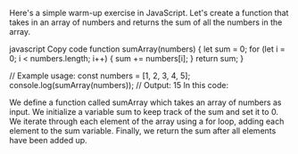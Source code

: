 Here's a simple warm-up exercise in JavaScript. Let's create a function that takes in an array of numbers and returns the sum of all the numbers in the array.

javascript
Copy code
function sumArray(numbers) {
  let sum = 0;
  for (let i = 0; i < numbers.length; i++) {
    sum += numbers[i];
  }
  return sum;
}

// Example usage:
const numbers = [1, 2, 3, 4, 5];
console.log(sumArray(numbers)); // Output: 15
In this code:

We define a function called sumArray which takes an array of numbers as input.
We initialize a variable sum to keep track of the sum and set it to 0.
We iterate through each element of the array using a for loop, adding each element to the sum variable.
Finally, we return the sum after all elements have been added up.
